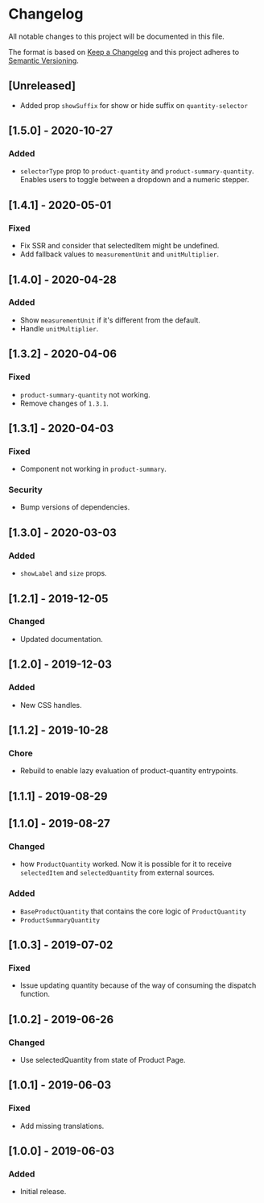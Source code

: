 # Changelog

All notable changes to this project will be documented in this file.

The format is based on [Keep a Changelog](http://keepachangelog.com/en/1.0.0/)
and this project adheres to [Semantic Versioning](http://semver.org/spec/v2.0.0.html).

## [Unreleased]

- Added prop `showSuffix` for show or hide suffix on `quantity-selector`

## [1.5.0] - 2020-10-27
### Added
- `selectorType` prop to `product-quantity` and `product-summary-quantity`. Enables users to toggle between a dropdown and a numeric stepper.

## [1.4.1] - 2020-05-01
### Fixed
- Fix SSR and consider that selectedItem might be undefined.
- Add fallback values to `measurementUnit` and `unitMultiplier`.

## [1.4.0] - 2020-04-28

### Added
- Show `measurementUnit` if it's different from the default.
- Handle `unitMultiplier`.

## [1.3.2] - 2020-04-06
### Fixed
- `product-summary-quantity` not working.
- Remove changes of `1.3.1`.

## [1.3.1] - 2020-04-03
### Fixed
- Component not working in `product-summary`.

### Security
- Bump versions of dependencies.

## [1.3.0] - 2020-03-03
### Added
- `showLabel` and `size` props.

## [1.2.1] - 2019-12-05
### Changed
- Updated documentation.

## [1.2.0] - 2019-12-03
### Added
- New CSS handles.

## [1.1.2] - 2019-10-28
### Chore
- Rebuild to enable lazy evaluation of product-quantity entrypoints.

## [1.1.1] - 2019-08-29

## [1.1.0] - 2019-08-27
### Changed
- how `ProductQuantity` worked. Now it is possible for it to receive `selectedItem` and `selectedQuantity` from external sources.

### Added
- `BaseProductQuantity` that contains the core logic of `ProductQuantity`
- `ProductSummaryQuantity`

## [1.0.3] - 2019-07-02
### Fixed
- Issue updating quantity because of the way of consuming the dispatch function.

## [1.0.2] - 2019-06-26

### Changed

- Use selectedQuantity from state of Product Page.

## [1.0.1] - 2019-06-03

### Fixed

- Add missing translations.

## [1.0.0] - 2019-06-03

### Added

- Initial release.
